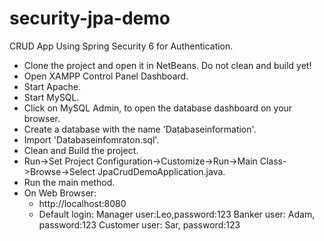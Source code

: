 # security-jpa-demo
CRUD App Using Spring Security 6 for Authentication.

- Clone the project and open it in NetBeans. Do not clean and build yet!
- Open XAMPP Control Panel Dashboard.
- Start Apache.
- Start MySQL.
- Click on MySQL Admin, to open the database dashboard on your browser.
- Create a database with the name 'Databaseinformation'.
- Import 'Databaseinfomraton.sql'.
- Clean and Build the project.
- Run->Set Project Configuration->Customize->Run->Main Class->Browse->Select JpaCrudDemoApplication.java.
- Run the main method.
- On Web Browser:
  * http://localhost:8080
  * Default login: Manager user:Leo,password:123
                    Banker user: Adam, password:123
                    Customer user: Sar, password:123
